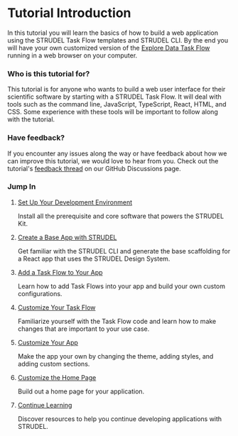 # Tutorial Introduction

In this tutorial you will learn the basics of how to build a web application using the STRUDEL Task Flow templates and STRUDEL CLI. By the end you will have your own customized version of the [Explore Data Task Flow](https://strudel.science/design-system/task-flows/explore-data/) running in a web browser on your computer.

### Who is this tutorial for?

This tutorial is for anyone who wants to build a web user interface for their scientific software by starting with a STRUDEL Task Flow. It will deal with tools such as the command line, JavaScript, TypeScript, React, HTML, and CSS. Some experience with these tools will be important to follow along with the tutorial.

### Have feedback?

If you encounter any issues along the way or have feedback about how we can improve this tutorial, we would love to hear from you. Check out the tutorial's [feedback thread](https://github.com/orgs/strudel-science/discussions/50) on our GitHub Discussions page.

### Jump In

1. [Set Up Your Development Environment](/strudel-kit/docs/guides/tutorials/basic-app-with-strudel/setup)

   Install all the prerequisite and core software that powers the STRUDEL Kit.

2. [Create a Base App with STRUDEL](/strudel-kit/docs/guides/tutorials/basic-app-with-strudel/create-app)

   Get familiar with the STRUDEL CLI and generate the base scaffolding for a React app that uses the STRUDEL Design System.

3. [Add a Task Flow to Your App](/strudel-kit/docs/guides/tutorials/basic-app-with-strudel/add-taskflow)

   Learn how to add Task Flows into your app and build your own custom configurations.

4. [Customize Your Task Flow](/strudel-kit/docs/guides/tutorials/basic-app-with-strudel/customize-taskflow)

   Familiarize yourself with the Task Flow code and learn how to make changes that are important to your use case.

5. [Customize Your App](/strudel-kit/docs/guides/tutorials/basic-app-with-strudel/customize-app)

   Make the app your own by changing the theme, adding styles, and adding custom sections.

6. [Customize the Home Page](/strudel-kit/docs/guides/tutorials/basic-app-with-strudel/customize-home-page)

   Build out a home page for your application.

7. [Continue Learning](/strudel-kit/docs/guides/tutorials/basic-app-with-strudel/continue-learning)

   Discover resources to help you continue developing applications with STRUDEL.
